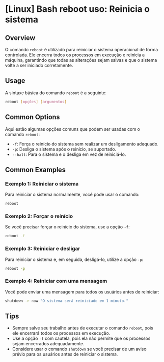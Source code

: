 # [Linux] Bash reboot uso: Reinicia o sistema

## Overview
O comando `reboot` é utilizado para reiniciar o sistema operacional de forma controlada. Ele encerra todos os processos em execução e reinicia a máquina, garantindo que todas as alterações sejam salvas e que o sistema volte a ser iniciado corretamente.

## Usage
A sintaxe básica do comando `reboot` é a seguinte:

```bash
reboot [opções] [argumentos]
```

## Common Options
Aqui estão algumas opções comuns que podem ser usadas com o comando `reboot`:

- `-f`: Força o reinício do sistema sem realizar um desligamento adequado.
- `-p`: Desliga o sistema após o reinício, se suportado.
- `--halt`: Para o sistema e o desliga em vez de reiniciá-lo.

## Common Examples

### Exemplo 1: Reiniciar o sistema
Para reiniciar o sistema normalmente, você pode usar o comando:

```bash
reboot
```

### Exemplo 2: Forçar o reinício
Se você precisar forçar o reinício do sistema, use a opção `-f`:

```bash
reboot -f
```

### Exemplo 3: Reiniciar e desligar
Para reiniciar o sistema e, em seguida, desligá-lo, utilize a opção `-p`:

```bash
reboot -p
```

### Exemplo 4: Reiniciar com uma mensagem
Você pode enviar uma mensagem para todos os usuários antes de reiniciar:

```bash
shutdown -r now "O sistema será reiniciado em 1 minuto."
```

## Tips
- Sempre salve seu trabalho antes de executar o comando `reboot`, pois ele encerrará todos os processos em execução.
- Use a opção `-f` com cautela, pois ela não permite que os processos sejam encerrados adequadamente.
- Considere usar o comando `shutdown` se você precisar de um aviso prévio para os usuários antes de reiniciar o sistema.